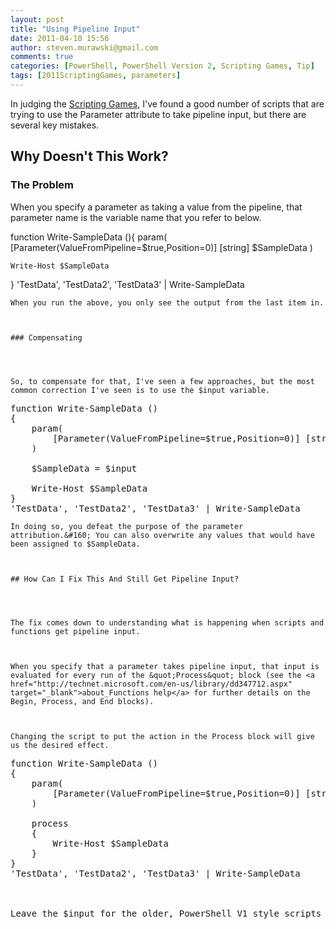 ```yaml
---
layout: post
title: "Using Pipeline Input"
date: 2011-04-10 15:56
author: steven.murawski@gmail.com
comments: true
categories: [PowerShell, PowerShell Version 2, Scripting Games, Tip]
tags: [2011ScriptingGames, parameters]
---
```



In judging the <a href="http://bit.ly/2011sgall" target="_blank">Scripting Games</a>, I've found a good number of scripts that are trying to use the Parameter attribute to take pipeline input, but there are several key mistakes.



## Why Doesn't This Work?




### The Problem




When you specify a parameter as taking a value from the pipeline, that parameter name is the variable name that you refer to below.&#160; 



function Write-SampleData (){
    param(
        [Parameter(ValueFromPipeline=$true,Position=0)] [string] $SampleData
    )

    Write-Host $SampleData
}
'TestData', 'TestData2', 'TestData3' | Write-SampleData</pre>

    
    When you run the above, you only see the output from the last item in.
    

    
    ### Compensating
    
    

    
    So, to compensate for that, I've seen a few approaches, but the most common correction I've seen is to use the $input variable. 
    
<pre lang="powershell">function Write-SampleData ()
{
    param(
        [Parameter(ValueFromPipeline=$true,Position=0)] [string] $SampleData
    )

    $SampleData = $input

    Write-Host $SampleData
}
'TestData', 'TestData2', 'TestData3' | Write-SampleData</pre>

    
    In doing so, you defeat the purpose of the parameter attribution.&#160; You can also overwrite any values that would have been assigned to $SampleData.
    

    
    ## How Can I Fix This And Still Get Pipeline Input?
    
    

    
    The fix comes down to understanding what is happening when scripts and functions get pipeline input.
    

    
    When you specify that a parameter takes pipeline input, that input is evaluated for every run of the &quot;Process&quot; block (see the <a href="http://technet.microsoft.com/en-us/library/dd347712.aspx" target="_blank">about_Functions help</a> for further details on the Begin, Process, and End blocks).
    

    
    Changing the script to put the action in the Process block will give us the desired effect.
    
<pre lang="powershell">function Write-SampleData ()
{
    param(
        [Parameter(ValueFromPipeline=$true,Position=0)] [string] $SampleData
    )

    process
    {
        Write-Host $SampleData
    }
}
'TestData', 'TestData2', 'TestData3' | Write-SampleData



Leave the $input for the older, PowerShell V1 style scripts and use the Process block and the ValueFromPipeline or ValueFromPipelineByPropertyName.

